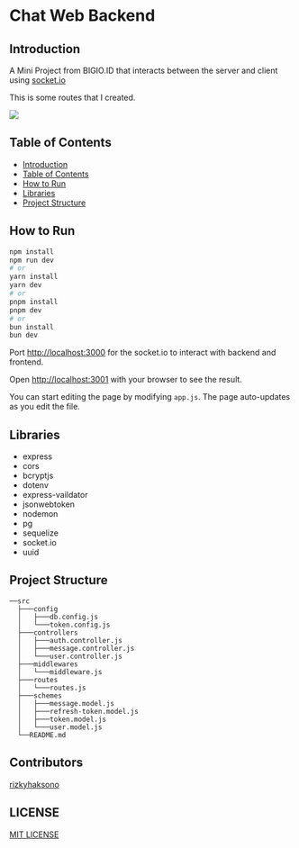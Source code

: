 # Chat Web Backend

## Introduction

A Mini Project from BIGIO.ID that interacts between the server and client using [socket.io](https://socket.io/)

This is some routes that I created.

<image src="./public/routes.png" />

## Table of Contents

- [Introduction](#introduction)
- [Table of Contents](#table-of-contents)
- [How to Run](#how-to-run)
- [Libraries](#libraries)
- [Project Structure](#project-structure)

## How to Run

```bash
npm install
npm run dev
# or
yarn install
yarn dev
# or
pnpm install
pnpm dev
# or
bun install
bun dev
```

Port [http://localhost:3000](http://localhost:3000) for the socket.io to interact with backend and frontend.

Open [http://localhost:3001](http://localhost:3001) with your browser to see the result.

You can start editing the page by modifying `app.js`. The page auto-updates as you edit the file.

## Libraries

- express
- cors
- bcryptjs
- dotenv
- express-vaildator
- jsonwebtoken
- nodemon
- pg
- sequelize
- socket.io
- uuid

## Project Structure

```basb
──src
  ├───config
  │   ├───db.config.js
  │   └───token.config.js
  ├───controllers
  │   ├───auth.controller.js
  │   ├───message.controller.js
  │   └───user.controller.js
  ├───middlewares
  │   └───middleware.js
  ├───routes
  │   └───routes.js
  ├───schemes
  │   ├───message.model.js
  │   ├───refresh-token.model.js
  │   ├───token.model.js
  │   └───user.model.js
  └──README.md

```

## Contributors

[rizkyhaksono](https://github.com/rizkyhaksono)

## LICENSE

[MIT LICENSE](./LICENSE)
